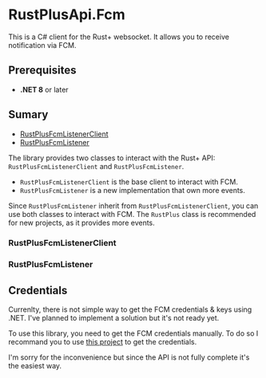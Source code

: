 # RustPlusApi.Fcm

This is a C# client for the Rust+ websocket. It allows you to receive notification via FCM.

## Prerequisites

- **.NET 8** or later

## Sumary 

- [RustPlusFcmListenerClient](#RustPlusFcmListenerClient)
- [RustPlusFcmListener](#RustPlusFcmListener)

The library provides two classes to interact with the Rust+ API: `RustPlusFcmListenerClient` and `RustPlusFcmListener`.

- `RustPlusFcmListenerClient` is the base client to interact with FCM.
- `RustPlusFcmListener` is a new implementation that own more events.

Since `RustPlusFcmListener` inherit from `RustPlusFcmListenerClient`, you can use both classes to interact with FCM. The `RustPlus` class is recommended for new projects, as it provides more events.

### RustPlusFcmListenerClient


### RustPlusFcmListener

## Credentials

Currenlty, there is not simple way to get the FCM credentials & keys using .NET.
I've planned to implement a solution but it's not ready yet.

To use this library, you need to get the FCM credentials manually.
To do so I recommand you to use [this project](https://github.com/liamcottle/rustplus.js) to get the credentials.

I'm sorry for the inconvenience but since the API is not fully complete it's the easiest way.